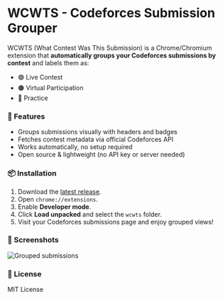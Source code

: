# WCWTS - Codeforces Submission Grouper

WCWTS (What Contest Was This Submission) is a Chrome/Chromium extension that
**automatically groups your Codeforces submissions by contest** and labels them as:

- 🟢 Live Contest
- 🟠 Virtual Participation
- 🔵 Practice

### 🔧 Features
- Groups submissions visually with headers and badges
- Fetches contest metadata via official Codeforces API
- Works automatically, no setup required
- Open source & lightweight (no API key or server needed)

### 📦 Installation
1. Download the [latest release](https://github.com/ryen-x/wcwts/releases).
2. Open `chrome://extensions`.
3. Enable **Developer mode**.
4. Click **Load unpacked** and select the `wcwts` folder.
5. Visit your Codeforces submissions page and enjoy grouped views!

### 📸 Screenshots
![Grouped submissions](https://raw.githubusercontent.com/Ryen-X/a/refs/heads/master/Screenshot%202025-09-08%20171237.png?token=GHSAT0AAAAAADIAXI3RUNYILA5IH7DP5HY22F6YQRQ)

### 📝 License
MIT License

